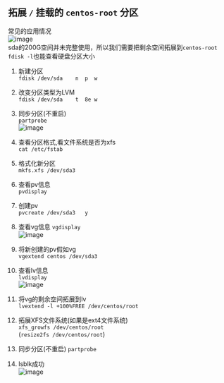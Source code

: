 ## 拓展 `/` 挂载的 `centos-root` 分区
常见的应用情况  
![image](https://user-images.githubusercontent.com/46952617/211726442-d0a8d81d-c20a-4b6a-9dc4-a82d6b185b1c.png)  
sda的200G空间并未完整使用，所以我们需要把剩余空间拓展到`centos-root`  
`fdisk -l`也能查看硬盘分区大小  
1. 新建分区  
`fdisk /dev/sda    n  p  w`
2. 改变分区类型为LVM  
`fdisk /dev/sda    t  8e w`
3. 同步分区(不重启)  
`partprobe`  
![image](https://user-images.githubusercontent.com/46952617/211728451-ee4372df-1d62-4f59-806c-de0cba46e907.png)  
4. 查看分区格式,看文件系统是否为xfs  
`cat /etc/fstab`
5. 格式化新分区  
`mkfs.xfs /dev/sda3`
6. 查看pv信息  
`pvdisplay`  
7. 创建pv  
`pvcreate /dev/sda3   y`
8. 查看vg信息
`vgdisplay`  
![image](https://user-images.githubusercontent.com/46952617/211729453-79ed9f82-6243-4963-a26c-edbda4d32f23.png)
9. 将新创建的pv假如vg  
`vgextend centos /dev/sda3`
10. 查看lv信息  
`lvdisplay`  
![image](https://user-images.githubusercontent.com/46952617/211729829-5d05e8f5-63c7-4aff-a5e9-8e53c0dbd19b.png)

11. 将vg的剩余空间拓展到lv  
`lvextend -l +100%FREE /dev/centos/root`
12. 拓展XFS文件系统(如果是ext4文件系统)  
`xfs_growfs /dev/centos/root`  
(`resize2fs /dev/centos/root`)
13. 同步分区(不重启)
`partprobe`
14. lsblk成功  
![image](https://user-images.githubusercontent.com/46952617/211730663-b616892e-a41a-4e67-902d-5bd8b722d7a9.png)
